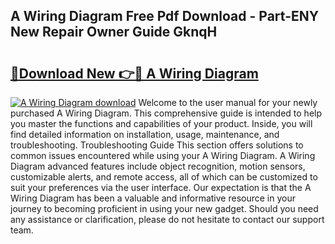 ## A Wiring Diagram Free Pdf Download - Part-ENY New Repair Owner Guide GknqH

# <h2><a href="http://dfo8mu.blite.top/?on=A+Wiring+Diagram">🔗Download New 👉🔴 A Wiring Diagram</a></h2>

[![A Wiring Diagram download](https://i.imgur.com/lujVjoI.png)](http://dfo8mu.blite.top/?on=A+Wiring+Diagram)
Welcome to the user manual for your newly purchased A Wiring Diagram. This comprehensive guide is intended to help you master the functions and capabilities of your product. Inside, you will find detailed information on installation, usage, maintenance, and troubleshooting. Troubleshooting Guide This section offers solutions to common issues encountered while using your A Wiring Diagram. A Wiring Diagram advanced features include object recognition, motion sensors, customizable alerts, and remote access, all of which can be customized to suit your preferences via the user interface. Our expectation is that the A Wiring Diagram has been a valuable and informative resource in your journey to becoming proficient in using your new gadget. Should you need any assistance or clarification, please do not hesitate to contact our support team.
